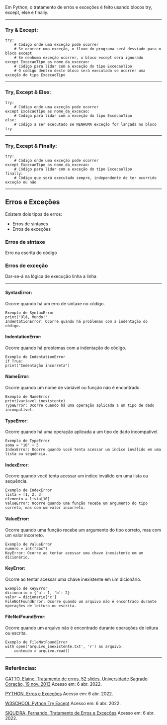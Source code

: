 
Em Python, o tratamento de erros e exceções é feito usando blocos try, except, else e finally. 

___________________________________
### Try & Except:
   
    try:
        # Código onde uma exceção pode ocorrer
        # Se ocorrer uma exceção, o fluxo do programa será desviado para o bloco except
        # Se nenhuma exceção ocorrer, o bloco except será ignorado
    except ExcecaoTipo as nome_da_excecao:
        # Código para lidar com a exceção do tipo ExcecaoTipo
        # O código dentro deste bloco será executado se ocorrer uma exceção do tipo ExcecaoTipo

___________________________________
### Try, Except & Else:

    try:
        # Código onde uma exceção pode ocorrer
    except ExcecaoTipo as nome_da_excecao:
        # Código para lidar com a exceção do tipo ExcecaoTipo
    else:
        # Código a ser executado se NENHUMA exceção for lançada no bloco try

___________________________________
### Try, Except & Finally:

    try:
        # Código onde uma exceção pode ocorrer
    except ExcecaoTipo as nome_da_excecao:
        # Código para lidar com a exceção do tipo ExcecaoTipo
    finally:
        # Código que será executado sempre, independente de ter ocorrido exceção ou não

__________________________________

## Erros e Exceções

Existem dois tipos de erros:
- Erros de sintaxes
- Erros de exceções

### Erros de sintaxe
Erro na escrita do código

### Erros de exceção
Dar-se-á na lógica de execução linha a linha

__________________________________

#### SyntaxError:  
Ocorre quando há um erro de sintaxe no código.

    Exemplo de SyntaxError
    print("Olá, Mundo!'
    IndentationError: Ocorre quando há problemas com a indentação do código.

#### IndentationError:  
Ocorre quando há problemas com a indentação do código.

    Exemplo de IndentationError
    if True:
    print("Indentação incorreta")

#### NameError:  
Ocorre quando um nome de variável ou função não é encontrado.

    Exemplo de NameError
    print(variavel_inexistente)
    TypeError: Ocorre quando há uma operação aplicada a um tipo de dado incompatível.

#### TypeError:  
Ocorre quando há uma operação aplicada a um tipo de dado incompatível.

    Exemplo de TypeError
    soma = "10" + 5
    IndexError: Ocorre quando você tenta acessar um índice inválido em uma lista ou sequência.

#### IndexError:   
Ocorre quando você tenta acessar um índice inválido em uma lista ou sequência.

    Exemplo de IndexError
    lista = [1, 2, 3]
    elemento = lista[10]
    ValueError: Ocorre quando uma função recebe um argumento do tipo correto, mas com um valor incorreto.

#### ValueError:  
Ocorre quando uma função recebe um argumento do tipo correto, mas com um valor incorreto.

    Exemplo de ValueError
    numero = int("abc")
    KeyError: Ocorre ao tentar acessar uma chave inexistente em um dicionário.

#### KeyError:  
Ocorre ao tentar acessar uma chave inexistente em um dicionário.

    Exemplo de KeyError
    dicionario = {'a': 1, 'b': 2}
    valor = dicionario['c']
    FileNotFoundError: Ocorre quando um arquivo não é encontrado durante operações de leitura ou escrita.

#### FileNotFoundError:  
Ocorre quando um arquivo não é encontrado durante operações de leitura ou escrita.

    Exemplo de FileNotFoundError
    with open('arquivo_inexistente.txt', 'r') as arquivo:
        conteudo = arquivo.read()

___________________________________
### Referências:

[GATTO, Elaine. Tratamento de erros. 52 slides. Universidade Sagrado Coração, 19 nov. 2013](https://pt.slideshare.net/elainececiliagatto/tratamento-de-erros) Acesso em: 6 abr. 2022.

[PYTHON. Erros e Exceções](https://docs.python.org/pt-br/3/tutorial/errors.html) Acesso em: 6 abr. 2022. 

[W3SCHOOL.Python Try Except](https://www.w3schools.com/python/python_try_except.asp) Acesso em: 6 abr. 2022.

[SIQUEIRA, Fernando. Tratamento de Erros e Exceções](https://sites.google.com/site/proffernandodesiqueira/disciplinas/paradigmas-de-linguagens-de-programacao/aula-6---tratamento-de-erros-e-excecoes) Acesso em: 6 abr. 2022.